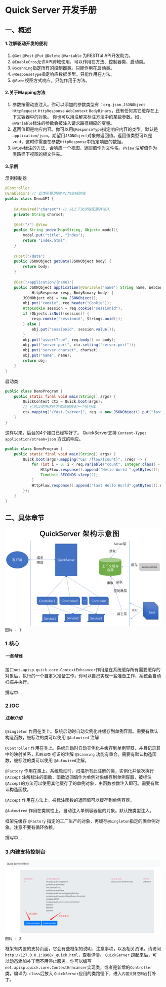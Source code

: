 # Quick Server 开发手册
## 一、概述
#### 1.注解驱动开发的便利
1. `@Get` `@Post` `@Put` `@Delete` `@Variable` 为RESTful API开发助力。
2. `@EnableCros`允许API跨域使用，可以作用在方法、控制器类、启动类。
3. `@Scanning`指定所有的控制器类。只能作用在启动类。
4. `@ResponseType`指定响应数据类型。只能作用在方法。
5. `@View` 视图方式响应。只能作用于方法。

#### 2.关于Mapping方法
1. 参数按需动态注入。你可以添加的参数类型有：`org.json.JSONObject` `HttpRequest` `HttpResponse` `WebContext` `BodyBinary`，还有任何其它缓存在上下文容器中的对象。 你也可以用注解来标注方法中的某些参数。如，`@Variable`标注的参数会被注入请求路径相应的变量。
2. 返回值即是响应内容。你可以用`@ResponseType`指定响应内容的类型。默认是`application/json`，期望用`JSONObject`对象做返回值。返回值类型可以是void，这时你需要在参数`HttpResponse`中指定响应的数据。
3. `@View`标注的方法，会响应一个视图，返回值作为文件名，`@View` 注解值作为类路径下视图的根文件夹。

#### 3.示例
示例控制器
```java
@Controller
@EnableCors // 此类所提供的API均支持跨域
public class DemoAPI {

    @Autowired("charset") // 从上下文读取配置并注入
    private String charset;

    @Get("/") @View
    public String index(Map<String, Object> model){
        model.put("title", "Index");
        return "index.html";
    }

    @Post("/data")
    public JSONObject getData(JSONObject body) {
        return body;
    }

    @Get("/application/{name}")
    public JSONObject application(@Variable("name") String name, WebContext ctx, HttpRequest req,
            HttpResponse resp, BodyBinary body) {
        JSONObject obj = new JSONObject();
        obj.put("cookie", req.header("Cookie"));
        HttpCookie session = req.cookie("sessionid");
        if (Objects.isNull(session)) {
            resp.cookie("sessionid", Strings.uuid());
        } else {
            obj.put("sessionid", session.value());
        }
        obj.put("assertTrue", req.body() == body);
        obj.put("server.port", ctx.setting("server.port"));
        obj.put("server.charset", charset);
        obj.put("name", name);
        return obj;
    }
}
```
启动类
```java
public class DemoProgram {
    public static final void main(String[] args) {
        QuickContext ctx = Quick.boot(args);
        // 也可以使用这种方式快速映射一个执行体
        ctx.mapping("/fast-{server}", req -> new JSONObject().put("fast", req.variable("server")));
    }
}
```
这样以来，后台的4个接口已经写好了。
QuickServer支持 `Content-Type: application/stream+json` 方式的响应。
```java
public class DemoProgram {
    public static final void main(String[] args) {
        Quick.boot(args).mapping("GET /flow/{count}", (req) -> {
            for (int i = 0; i < req.variable("count", Integer.class) - 1; i++) {
                HttpFlow.response().append("Hello World ".getBytes());
                TimeUnit.SECONDS.sleep(2);
            }
            HttpFlow.response().append("last Hello World".getBytes()).over();
        });
    }
}
```
## 二、具体章节
![QuickServer Arch](https://raw.githubusercontent.com/apisp/resources/master/quick-server-arch.png)
`图片 - 1`

### 1.核心
##### 一些特性
接口`net.apisp.quick.core.ContextEnhcancer`作用是在系统缓存所有需要缓存的对象后，执行的一个自定义准备工作。你可以自己实现一些准备工作，系统会自动扫描并执行。

撰写中...
### 2.IOC
##### 注解介绍
`@Singleton` 作用在类上。系统启动时自动实例化并缓存到单例容器。需要有默认构造函数，被标注的类可以使用 `@Autowired` 注解

`@Controller` 作用在类上。系统启动时自动实例化并缓存到单例容器，并且记录其中的映射关系，和`启动类` 标识的注解  `@Scanning` 功能有重合。需要有默认构造函数，被标注的类可以使用 `@Autowired`注解。

`@Factory` 作用在类上。系统启动时，扫描所有此注解的类，实例化并依次执行 `@Accept` 注解标注的函数，函数返回值作为单例对象缓存到单例容器，被标注 `@Accept`的方法可以使用其他缓存了的单例对象，由函数参数注入即可。需要有默认构造函数。

`@Accept` 作用在方法上。被标注函数的返回值可以缓存到单例容器。

`@Autowired` 作用在类属性上。自动注入单例容器里的对象。默认按类型注入。

框架先缓存  `@Factory` 指定的工厂生产的对象，再缓存`@Singleton`指定的类单例对象。注意不要有循环依赖。

撰写中...
### 3.内建支持控制台
![QuickServer Buildin Support](https://raw.githubusercontent.com/apisp/resources/master/support.png)
`图片 - 2`

框架有内置的支持页面，它会有些框架的说明、注意事项，以及相关资讯。请访问 `http://127.0.0.1:8908/_quick.html`，查看详情。
`QuickServer` 跑起来后，可以动态添加补丁而不用停止服务。你可以编写`net.apisp.quick.core.ContextEnhcancer`实现类，或者是新增的`Controller`类，编译为`.class`后放入  `QuickServer`应用的类路径下，进入`内置支持控制台`打补丁。